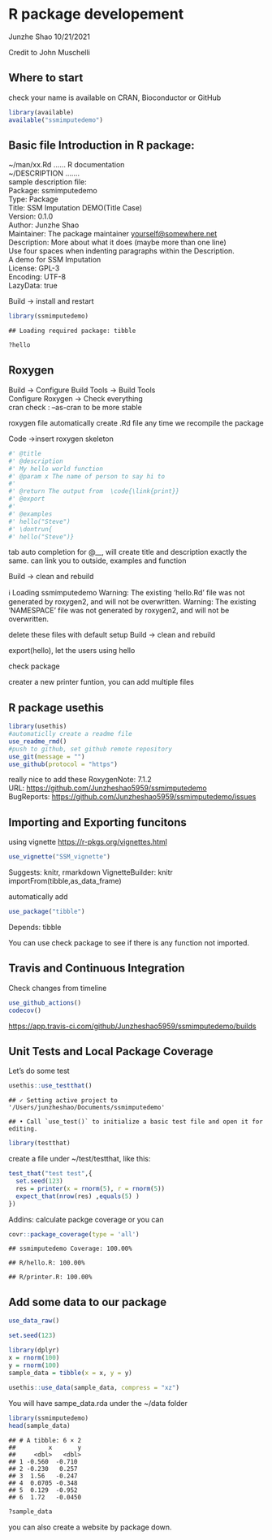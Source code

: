 R package developement
================
Junzhe Shao
10/21/2021

Credit to John Muschelli

## Where to start

check your name is available on CRAN, Bioconductor or GitHub

``` r
library(available)
available("ssmimputedemo")
```

## Basic file Introduction in R package:

\~/man/xx.Rd …… R documentation  
\~/DESCRIPTION …….  
sample description file:  
Package: ssmimputedemo  
Type: Package  
Title: SSM Imputation DEMO(Title Case)  
Version: 0.1.0  
Author: Junzhe Shao  
Maintainer: The package maintainer <yourself@somewhere.net>  
Description: More about what it does (maybe more than one line)  
Use four spaces when indenting paragraphs within the Description.  
A demo for SSM Imputation  
License: GPL-3  
Encoding: UTF-8  
LazyData: true

Build -&gt; install and restart

``` r
library(ssmimputedemo)
```

    ## Loading required package: tibble

``` r
?hello
```

## Roxygen

Build -&gt; Configure Build Tools -&gt; Build Tools  
Configure Roxygen -&gt; Check everything  
cran check : –as-cran to be more stable

roxygen file automatically create .Rd file any time we recompile the
package

Code -&gt;insert roxygen skeleton

``` r
#' @title 
#' @description 
#' My hello world function
#' @param x The name of person to say hi to
#'
#' @return The output from  \code{\link{print}}    
#' @export
#'
#' @examples
#' hello("Steve")
#' \dontrun{
#' hello("Steve")}
```

tab auto completion for @\_\_, will create title and description exactly
the same. can link you to outside, examples and function

Build -&gt; clean and rebuild

ℹ Loading ssmimputedemo Warning: The existing ‘hello.Rd’ file was not
generated by roxygen2, and will not be overwritten. Warning: The
existing ‘NAMESPACE’ file was not generated by roxygen2, and will not be
overwritten.

delete these files with default setup Build -&gt; clean and rebuild

export(hello), let the users using hello

check package

creater a new printer funtion, you can add multiple files

## R package usethis

``` r
library(usethis)
#automaticlly create a readme file
use_readme_rmd()
#push to github, set github remote repository
use_git(message = "")
use_github(protocol = "https")
```

really nice to add these RoxygenNote: 7.1.2  
URL: <https://github.com/Junzheshao5959/ssmimputedemo>  
BugReports: <https://github.com/Junzheshao5959/ssmimputedemo/issues>

## Importing and Exporting funcitons

using vignette <https://r-pkgs.org/vignettes.html>

``` r
use_vignette("SSM_vignette")
```

Suggests: knitr, rmarkdown VignetteBuilder: knitr
importFrom(tibble,as\_data\_frame)

automatically add

``` r
use_package("tibble")
```

Depends: tibble

You can use check package to see if there is any function not imported.

## Travis and Continuous Integration

Check changes from timeline

``` r
use_github_actions()
codecov()
```

<https://app.travis-ci.com/github/Junzheshao5959/ssmimputedemo/builds>

## Unit Tests and Local Package Coverage

Let’s do some test

``` r
usethis::use_testthat()
```

    ## ✓ Setting active project to '/Users/junzheshao/Documents/ssmimputedemo'

    ## • Call `use_test()` to initialize a basic test file and open it for editing.

``` r
library(testthat)
```

create a file under \~/test/testthat, like this:

``` r
test_that("test test",{
  set.seed(123)
  res = printer(x = rnorm(5), r = rnorm(5))
  expect_that(nrow(res) ,equals(5) )
})
```

Addins: calculate packge coverage or you can

``` r
covr::package_coverage(type = 'all')
```

    ## ssmimputedemo Coverage: 100.00%

    ## R/hello.R: 100.00%

    ## R/printer.R: 100.00%

## Add some data to our package

``` r
use_data_raw()

set.seed(123)

library(dplyr)
x = rnorm(100)
y = rnorm(100)
sample_data = tibble(x = x, y = y)
  
usethis::use_data(sample_data, compress = "xz")
```

You will have sampe\_data.rda under the \~/data folder

``` r
library(ssmimputedemo)
head(sample_data)
```

    ## # A tibble: 6 × 2
    ##         x       y
    ##     <dbl>   <dbl>
    ## 1 -0.560  -0.710 
    ## 2 -0.230   0.257 
    ## 3  1.56   -0.247 
    ## 4  0.0705 -0.348 
    ## 5  0.129  -0.952 
    ## 6  1.72   -0.0450

``` r
?sample_data
```

you can also create a website by package down.
